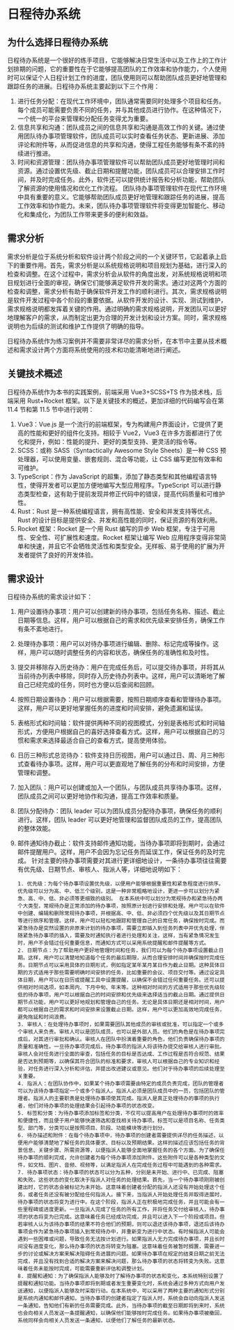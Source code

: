 # 日程待办系统

## 为什么选择日程待办系统

日程待办系统是一个很好的练手项目，它能够解决日常生活中以及工作上的工作计划排期的问题，它的重要性在于它能够提高团队的工作效率和协作能力，个人使用时可以保证个人日程计划工作的进度，团队使用则可以帮助团队成员更好地管理和跟踪任务的进展。日程待办系统主要起到以下三个作用：

1. 进行任务分配：在现代工作环境中，团队通常需要同时处理多个项目和任务。每个成员可能需要负责不同的任务，并与其他成员进行协作。在这种情况下，一个统一的平台来管理和分配任务变得尤为重要。
2. 信息共享和沟通：团队成员之间的信息共享和沟通是高效工作的关键。通过使用团队待办事项管理软件，团队成员可以实时查看任务状态、更新进展、添加评论和附件等，从而促进信息的共享和沟通，使得工程任务能够有条不紊的持续进行推进。
3. 时间和资源管理：团队待办事项管理软件可以帮助团队成员更好地管理时间和资源。通过设置优先级、截止日期和提醒功能，团队成员可以合理安排工作时间，并及时完成任务。此外，软件还可以提供统计报告和分析功能，帮助团队了解资源的使用情况和优化工作流程。
   团队待办事项管理软件在现代工作环境中具有重要的意义。它能够帮助团队成员更好地管理和跟踪任务的进展，提高工作效率和协作能力。未来，团队待办事项管理软件将变得更加智能化、移动化和集成化，为团队工作带来更多的便利和效益。

## 需求分析

需求分析是位于系统分析和软件设计两个阶段之间的一个关键环节，它起着承上启下的重要作用。首先，需求分析是以系统规格说明和项目规划为基础，进行深入的检查和调整。在这个过程中，需求分析会从软件的角度出发，对系统规格说明和项目规划进行全面的审视，确保它们能够满足软件开发的需求。通过对这两个方面的检查和调整，需求分析有助于确保软件开发工作的顺利进行。其次，需求规格说明是软件开发过程中各个阶段的重要依据。从软件开发的设计、实现、测试到维护，需求规格说明都发挥着关键的作用。通过明确的需求规格说明，开发团队可以更好地理解客户的需求，从而制定出更为合理的开发计划和设计方案。同时，需求规格说明也为后续的测试和维护工作提供了明确的指导。

日程待办系统作为练习案例并不需要非常详尽的需求分析，在本节中主要从技术概述和需求设计两个方面将系统使用的技术和功能清晰地进行阐述。

## 关键技术概述

日程待办系统作为本书的实践案例，前端采用 Vue3+SCSS+TS 作为技术栈，后端采用 Rust+Rocket 框架。以下是关键技术的概述，更加详细的代码编写会在第 11.4 节和第 11.5 节中进行说明：

1. Vue3：Vue.js 是一个流行的前端框架，专为构建用户界面设计，它提供了更高的性能和更好的组件化支持。相较于 Vue2，Vue3 在许多方面都进行了优化和提升，例如：性能的提升、更好的类型支持、更灵活的指令等。
2. SCSS：或称 SASS（Syntactically Awesome Style Sheets）是一种 CSS 预处理器，可以使用变量、嵌套规则、混合等功能，让 CSS 编写更加有效率和可维护。
3. TypeScript：作为 JavaScript 的超集，添加了静态类型和其他编程语言特性，使得开发者可以更加方便地编写大型应用程序。TypeScript 可以进行静态类型检查，这有助于提前发现并修正代码中的错误，提高代码质量和可维护性。
4. Rust：Rust 是一种系统编程语言，拥有高性能、安全和并发支持等优点。Rust 的设计目标是提供安全、并发和高性能的同时，保证资源的有效利用。
5. Rocket 框架：Rocket 是一个用 Rust 编写的异步 Web 框架，专注于可用性、安全性、可扩展性和速度。Rocket 框架让编写 Web 应用程序变得非常简单和快速，并且它不会牺牲灵活性和类型安全。无样板、易于使用的扩展为开发者提供了良好的开发体验。

## 需求设计

日程待办系统的需求设计如下：

1.  用户设置待办事项：用户可以创建新的待办事项，包括任务名称、描述、截止日期等信息。这样，用户可以根据自己的需求和优先级来安排任务，确保工作有条不紊地进行。
2.  处理待办事项：用户可以对待办事项进行编辑、删除、标记完成等操作。这样，用户可以随时调整任务的内容和状态，确保任务的准确性和及时性。
3.  提交并移除存入历史待办：用户在完成任务后，可以提交待办事项，并将其从当前待办列表中移除，同时存入历史待办列表中。这样，用户可以清晰地了解自己已经完成的任务，同时也方便以后查阅和回顾。
4.  按照日期设置待办：用户可以根据需要，按照日期顺序查看和管理待办事项。这样，用户可以更好地掌握任务的进度和时间安排，避免遗漏和延误。
5.  表格形式和时间轴：软件提供两种不同的视图模式，分别是表格形式和时间轴形式，方便用户根据自己的喜好选择查看方式。这样，用户可以根据自己的习惯和需求来选择最适合自己的查看方式，提高使用体验。
6.  日历三种形式总览待办：软件支持日历视图，用户可以通过日、周、月三种形式查看待办事项。这样，用户可以更直观地了解任务的分布和时间安排，方便管理和调整。
7.  加入团队：用户可以创建或加入一个团队，与团队成员共享待办事项。这样，团队成员之间可以更好地协作和沟通，提高工作效率和质量。
8.  团队分配待办：团队 leader 可以为团队成员分配待办事项，确保任务的顺利进行。这样，团队 leader 可以更好地管理和监督团队成员的工作，提高团队的整体效能。
9.  邮件通知待办截止：软件支持邮件通知功能，当待办事项即将到期时，会通过邮件提醒用户。这样，用户不会因为忘记任务而延误工作，保证任务的及时完成。
    针对主要的待办事项需要对其进行更详细地设计，一条待办事项往往需要有优先级、日期节点、审核人、指派人等，详细地说明如下：

        1. 优先级：为每个待办事项设置优先级，以便用户能够根据重要性和紧急程度进行排序。优先级可以分为高、中、低三个级别，这是一种非常粗略地设计，更进一步可以划分为紧急、高、中、低、非必须等更细致的级别。 在本系统中可以划分为常规待办和紧急待办两个大类型，常规待办是正常添加的待办事项，按照原计划进行安排和处理。用户可以在软件中创建、编辑和删除常规待办事项，并根据高、中、低、非必须四个优先级以及其日期节点等进行排序和管理。这样，用户可以轻松地跟踪和管理自己的日常任务，确保按时完成。而紧急待办是突然设置的非原来计划的待办事项，需要立即插入到任务列表中并优先处理，伴随紧急待办事项的插入，需要及时通知执行者进行处理和关注，这样，当有紧急情况发生时，用户不会错过任何重要信息，而通知方式可以采用系统提醒和邮件提醒等方式。
        2. 日期节点：为了帮助用户更好地管理时间和任务，我们可以为每个待办事项设置截止日期。这样，用户可以清楚地知道每个任务的最后期限，从而合理安排时间并确保按时完成任务。日期节点可以采用具体的日期形式，例如指定某年某月某日作为截止日期。这种具体日期的方式适用于那些需要明确时间安排的任务，比如重要的会议、项目交付等。通过设定具体日期，用户可以在日历或提醒工具中设置提醒，以确保不会错过任何重要任务。还可以提供相对时间选项，如本周内、下月中旬、年末等。这种相对时间的方式适用于那些优先级较低的待办事项，用户可以根据自己的时间安排和优先级来选择适当的截止日期。通过提供日期节点功能，用户可以更好地规划和管理自己的任务。无论是具体日期还是相对时间，用户都可以根据自己的需求和时间安排来设置截止日期。这样，用户可以更加高效地完成任务，避免拖延和时间浪费。
        3. 审核人：在处理待办事项时，如果需要团队其他成员的审核或批准，可以指定一个或多个审核人来负责。审核人可以是团队成员，也可以是外部人员。他们的角色是在待办事项完成后，对其进行审批和确认。审核人在团队中扮演着重要的角色，他们负责确保待办事项的质量和准确性。一旦待办事项完成后，待办事项的指派人将该待办提交给审核人进行审批。审核人会对任务进行全面的审查，包括任务的目标是否达成、工作过程是否符合规范、结果是否达到预期等，以确保其符合团队的标准和要求，审核人可以根据自己的专业知识和经验，对任务进行深入分析和评估，并提出改进建议或意见。他们对于待办事项的后续处理至关重要。
        4. 指派人：在团队协作中，如果某个待办事项需要由特定的成员负责完成，团队的管理者可以为该待办事项指定一个或多个指派人。指派人必须是团队成员中的一员，包括团队的管理者。指派人的主要职责是处理待办事项使其完成。指派人是真正处理待办的事项的执行者，他们对待办事项的处理结果会引起待办事项的状态改变。
        5. 标签和分类：为待办事项添加标签和分类，不仅可以提高用户在处理待办事项时的效率和便捷性，而且便于用户能够快速筛选和查找相关待办事项。标签可以是项目名称、任务类型、部门等，分类可以是按照项目、阶段、功能模块等进行划分。
        6. 待办描述和附件：在每个待办事项中，待办事项的创建者需要提供详尽的任务描述，以便用户能够清楚地了解任务的具体要求、目标以及预期结果。这样的描述应该包括任务的背景信息、关键步骤、所需资源等，以便指派人能够全面地掌握任务的各个方面。为了确保任待办事项的顺利完成，允许创建者为每个待办事项添加附件。这些附件可以是各种类型的文件，如文档、图片、音频、视频等，以满足指派人在完成任务过程中可能遇到的各种需求。
        7. 待办事项状态：待办事项的状态可以分为五种，分别是未开始、进行中、已完成、阻塞和失败。这些状态的变化取决于指派人对任务的处理结果。首先，当一个待办事项刚刚被创建出时，它的状态会被标记为未开始。这意味着创建者分配的指派人还没有开始处理这个任务，或者任务还没有被分配给任何指派人。接下来，当指派人开始处理任务并取得进展时，待办事项的状态将变为进行中。在这个阶段，指派人正在积极地完成任务，并且可能会有一些里程碑或进度更新。一旦指派人完成了任务的所有工作，并将任务交付给审核人，待办事项的状态将变为已完成。这意味着任务已经成功完成，并且可以进入下一个阶段或项目。但若审核人认为该待办事项的结果不符合他们的预期，则可以退还该待办事项，退还后该待办事项会作为紧急待办事项插入到常规待办中，并重新变为进行中状态。有时候指派人可能会遇到一些困难或问题，导致任务无法按计划进行。如果指派人无力完成待办事项，并且长时间没有进度变化，那么待办事项的状态将转变为阻塞。这意味着任务被暂时搁置，需要进一步的讨论或解决方案来解决阻碍任务进展的问题。如果待办事项在规定的结束日期之前无法完成，并且没有找到合适的解决方案来解决问题，那么待办事项的状态将转变为失败。这意味着任务未能按时完成，可能需要重新评估和调整计划。
        8. 提醒和通知：为了确保指派人能够及时了解待办事项的状态和变化，本系统特别设置了提醒和通知功能。当待办事项即将到期或者发生重要变化时，系统会通过多种方式向用户发送通知，以便指派人能够及时采取行动。在本系统中，可以采用了两种主要的通知形式分别是系统内通知和邮件通知，当待办事项的创建者指定了指派人时，系统会自动向指派人发送一条通知，告知他们有新的任务需要完成。此外，当待办事项的截至日期即将到来时，系统也会向相关人员发送一条提醒通知，以确保他们能够按时完成任务。如果待办事项被撤回，系统同样会向相关人员发送一条通知，以便他们了解任务的最新状态。
